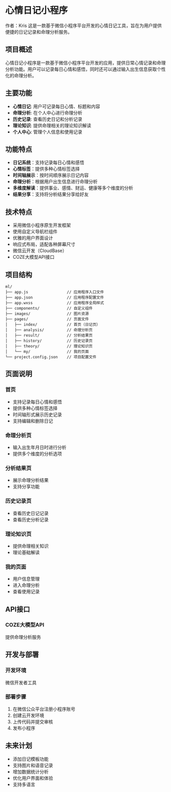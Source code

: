 # 心情日记小程序

作者：Kris
这是一款基于微信小程序平台开发的心情日记工具，旨在为用户提供便捷的日记记录和命理分析服务。

## 项目概述

心情日记小程序是一款基于微信小程序平台开发的应用，提供日常心情记录和命理分析功能。用户可以记录每日心情和感悟，同时还可以通过输入出生信息获取个性化的命理分析。

## 主要功能

- **心情日记**: 用户可记录每日心情、标题和内容
- **命理分析**: 在个人中心进行命理分析
- **历史记录**: 查看历史日记和分析记录
- **理论知识**: 提供命理相关的理论知识解读
- **个人中心**: 管理个人信息和使用记录

## 功能特点

- **日记系统**：支持记录每日心情和感悟
- **心情标签**：提供多种心情标签选择
- **时间轴展示**：按时间顺序展示日记内容
- **命理分析**：根据用户出生信息进行命理分析
- **多维度解读**：提供事业、感情、财运、健康等多个维度的分析
- **结果分享**：支持将分析结果分享给好友

## 技术特点

- 采用微信小程序原生开发框架
- 使用自定义导航栏组件
- 优雅的用户界面设计
- 响应式布局，适配各种屏幕尺寸
- 微信云开发（CloudBase）
- COZE大模型API接口

## 项目结构

```
ml/
├── app.js                 // 应用程序入口文件
├── app.json               // 应用程序配置文件
├── app.wxss               // 应用程序全局样式
├── components/            // 自定义组件
├── images/                // 图片资源
├── pages/                 // 页面文件
│   ├── index/             // 首页（日记页）
│   ├── analysis/          // 命理分析页
│   ├── result/            // 分析结果页
│   ├── history/           // 历史记录页
│   ├── theory/            // 理论知识页
│   └── my/                // 我的页面
└── project.config.json    // 项目配置文件
```

## 页面说明

### 首页

- 支持记录每日心情和感悟
- 提供多种心情标签选择
- 时间轴形式展示历史记录
- 支持编辑和删除日记

### 命理分析页

- 输入出生年月日时进行分析
- 提供多个维度的分析选项

### 分析结果页

- 展示命理分析结果
- 支持分享功能

### 历史记录页

- 查看历史日记记录
- 查看历史分析记录

### 理论知识页

- 提供命理相关知识
- 理论基础解读

### 我的页面

- 用户信息管理
- 进入命理分析
- 查看使用记录

## API接口

### COZE大模型API

提供命理分析服务

## 开发与部署

### 开发环境

微信开发者工具

### 部署步骤

1. 在微信公众平台注册小程序账号
2. 创建云开发环境
3. 上传代码并提交审核
4. 发布小程序

## 未来计划

- 添加日记模板功能
- 支持图片和语音记录
- 增加数据统计分析
- 优化用户界面和体验
- 支持多语言